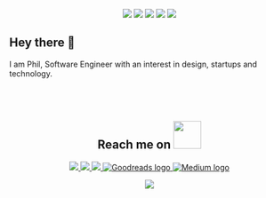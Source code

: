 <p align="center">
 
 <img src="https://badges.pufler.dev/visits/moturiphil/moturiphil"/> 
 <img src="https://komarev.com/ghpvc/?username=moturiphil"/>
 <img src="https://badges.pufler.dev/updated/moturiphil/moturiphil"/>
 <img src="https://badges.pufler.dev/repos/moturiphil"/>
 <img src="https://badges.pufler.dev/commits/monthly/moturiphil" />

</p>

## Hey there 👋

I am Phil, Software Engineer with an interest in design, startups and technology.


<br /><br />


<h2 align="center">Reach me on <img src="https://media0.giphy.com/media/jqNPzdTTxQfOgOqpO4/source.gif" width="50"></h2>

<p align="center">
  
<!-- <img src="https://img.shields.io/badge/-ritik-purple?style=flat-square&logo=instagram&logoColor=white&link=https://www.instagram.com/pinkdogg307/"/> -->
<a href="mailto: philipmatunda@gmail.com">
 <img src="https://img.shields.io/badge/Gmail-D14836?style=for-the-badge&logo=gmail&logoColor=white"/>
</a>
<a href="https://www.linkedin.com/in/philip-matunda">
 <img src="https://img.shields.io/badge/LinkedIn-0077B5?style=for-the-badge&logo=linkedin&logoColor=white"/>
</a>
 <a href="https://twitter.com/philipmatunda">
  <img src="https://img.shields.io/badge/Twitter-1DA1F2?style=for-the-badge&logo=twitter&logoColor=white"/>
 </a>
 <a href="https://www.goodreads.com/user/show/142525237-philip-matunda">
  <img src="https://img.shields.io/badge/Goodreads-382110?style=for-the-badge&logo=goodreads&logoColor=white" alt="Goodreads logo"/>
 </a>
 <a href="https://medium.com/@matundaphyl">
  <img src="https://img.shields.io/badge/Medium-12100E?style=for-the-badge&logo=medium&logoColor=white" alt="Medium logo"/>
 </a>
</p>


<p align="center">
  <img src="https://github-readme-streak-stats.herokuapp.com/?user=moturiphil&show_icons=true&locale=en&layout=compact&theme=radical&line_height=0" />
</p>


